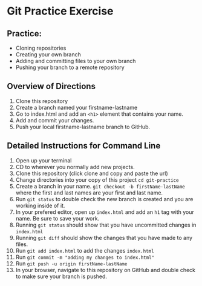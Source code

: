 # Git Practice Exercise

## Practice:
- Cloning repositories
- Creating your own branch
- Adding and committing files to your own branch
- Pushing your branch to a remote repository

 
## Overview of Directions
1. Clone this repository 
2. Create a branch named your firstname-lastname
3. Go to index.html and add an `<h1>` element that contains your name.
4. Add and commit your changes.
5. Push your local firstname-lastname branch to GitHub.


## Detailed Instructions for Command Line
1. Open up your terminal 
2. CD to wherever you normally add new projects.
3. Clone this repository (click clone and copy and paste the url)
4. Change directories into your copy of this project `cd git-practice`
5. Create a branch in your name. `git checkout -b firstName-lastName` where the first and last names are your first and last name.
6. Run `git status` to double check the new branch is created and you are working inside of it.
7. In your prefered editor, open up `index.html` and add an `h1` tag with your name. Be sure to save your work.
8. Running `git status` should show that you have uncommitted changes in `index.html`
9. Running `git diff` should show the changes that you have made to any files.
10. Run `git add index.html` to add the changes `index.html`
11. Run `git commit -m "adding my changes to index.html"`
12. Run `git push -u origin firstName-lastName`
13. In your browser, navigate to this repository on GitHub and double check to make sure your branch is pushed.


